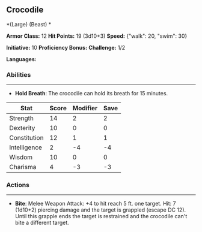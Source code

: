 ## Crocodile
*(Large) (Beast) *

**Armor Class:** 12
**Hit Points:** 19 (3d10+3)
**Speed:** {"walk": 20, "swim": 30}

**Initiative:** 10
**Proficiency Bonus:**
**Challenge:** 1/2

**Languages:** 

### Abilities
 --- 
- **Hold Breath**: The crocodile can hold its breath for 15 minutes.



| Stat | Score | Modifier | Save |
| ---- | ---- | ---- | ---- |
| Strength | 14 | 2 | 2 |
| Dexterity | 10 | 0 | 0 |
| Constitution | 12 | 1 | 1 |
| Intelligence | 2 | -4 | -4 |
| Wisdom | 10 | 0 | 0 |
| Charisma | 4 | -3 | -3 |

### Actions
 --- 
- **Bite**: Melee Weapon Attack: +4 to hit  reach 5 ft.  one target. Hit: 7 (1d10+2) piercing damage and the target is grappled (escape DC 12). Until this grapple ends  the target is restrained and the crocodile can't bite a different target.

